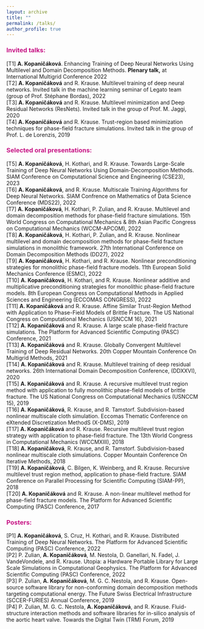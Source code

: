 ```yaml
---
layout: archive
title: ""
permalink: /talks/
author_profile: true
---
```


### <span style="color:rgb(199, 21, 133)">Invited talks:</span>
[T1] **A. Kopaničáková**. Enhancing Training of Deep Neural Networks Using Multilevel and Domain Decomposition Methods. **Plenary talk,** at International Multigrid Conference 2022<br />
[T2] **A. Kopaničáková** and R. Krause. Multilevel training of deep neural networks. Invited talk in the machine learning seminar of Legato team (group of Prof. Stéphane Bordas), 2022<br />
[T3] **A. Kopaničáková** and R. Krause. Multilevel minimization and Deep Residual Networks (ResNets). Invited talk in the group of Prof. M. Jaggi, 2020<br />
[T4] **A. Kopaničáková** and R. Krause. Trust-region based minimization techniques for phase-field fracture simulations. Invited talk in the group of Prof. L. de Lorenzis, 2019<br />


### <span style="color:rgb(199, 21, 133)">Selected oral presentations:</span>
[T5] **A. Kopaničáková**, H. Kothari, and R. Krause. Towards Large-Scale Training of Deep Neural Networks Using Domain-Decomposition Methods. SIAM Conference on Computational Science and Engineering  (CSE23), 2023<br />
[T6] **A. Kopaničáková**, and R. Krause. Multiscale Training Algorithms for Deep Neural Networks. SIAM Confrence on Mathematics of Data Science Conference (MDS22), 2022<br />
[T7] **A. Kopaničáková**, H. Kothari, P. Zulian, and R. Krause. Multilevel and domain decomposition methods for phase-field fracture simulations. 15th World Congress on Computational Mechanics & 8th Asian Pacific Congress on Computational Mechanics (WCCM-APCOM), 2022<br />
[T8] **A. Kopaničáková**, H. Kothari, P. Zulian, and R. Krause. Nonlinear multilevel and domain decomposition methods for phase-field fracture simulations in monolithic framework. 27th International Conference on Domain Decomposition Methods (DD27), 2022<br />
[T9] **A. Kopaničáková**, H. Kothari, and R. Krause. Nonlinear preconditioning strategies for monolithic phase-field fracture models. 11th European Solid Mechanics Conference (ESMC), 2022<br />
[T10] **A. Kopaničáková**, H. Kothari, and R. Krause. Nonlinear additive and multiplicative preconditioning strategies for monolithic phase-field fracture models. 8th European Congress on Computational Methods in Applied Sciences and Engineering (ECCOMAS CONGRESS), 2022<br />
[T11] **A. Kopaničáková** and R. Krause. Affine Similar Trust-Region Method with Application to Phase-Field Models of Brittle Fracture. The US National Congress on Computational Mechanics (USNCCM 16), 2021<br />
[T12] **A. Kopaničáková** and R. Krause. A large scale phase-field fracture simulations. The Platform for Advanced Scientific Computing (PASC) Conference, 2021<br />
[T13] **A. Kopaničáková** and R. Krause. Globally Convergent Multilevel Training of Deep Residual Networks. 20th Copper Mountain Conference On Multigrid Methods, 2021<br />
[T14] **A. Kopaničáková** and R. Krause. Multilevel training of deep residual networks. 26th International Domain Decomposition Conference, (DDXXVI), 2020<br />
[T15] **A. Kopaničáková** and R. Krause. A recursive multilevel trust region method with application to fully monolithic phase-field models of brittle fracture. The US National Congress on Computational Mechanics (USNCCM 15), 2019<br />
[T16] **A. Kopaničáková**, R. Krause, and R. Tamstorf. Subdivision-based nonlinear multiscale cloth simulation. Eccomas Thematic Conference on eXtended Discretization MethodS (X-DMS), 2019<br />
[T17] **A. Kopaničáková** and R. Krause. Recursive multilevel trust region strategy with application to phase-field fracture. The 13th World Congress in Computational Mechanics (WCCMXIII), 2018<br />
[T18] **A. Kopaničáková**, R. Krause, and R. Tamstorf. Subdivision-based nonlinear multiscale cloth simulations. Copper Mountain Conference On Iterative Methods, 2018<br />
[T19] **A. Kopaničáková**, C. Bilgen, K. Weinberg, and R. Krause. Recursive multilevel trust region method, application to phase-field fracture. SIAM Conference on Parallel Processing for Scientific Computing (SIAM-PP), 2018<br />
[T20] **A. Kopaničáková** and R. Krause. A non-linear multilevel method for phase-field fracture models. The Platform for Advanced Scientific Computing (PASC) Conference, 2017<br />


### <span style="color:rgb(199, 21, 133)">Posters:</span>
[P1] **A. Kopaničáková**, S. Cruz, H. Kothari, and R. Krause. Distributed Training of Deep Neural Networks. The
Platform for Advanced Scientific Computing (PASC) Conference, 2022<br />
[P2] P. Zulian, **A. Kopaničáková**, M. Nestola, D. Ganellari, N. Fadel, J. VandeVondele, and R. Krause. Utopia: a Hardware Portable Library for Large Scale Simulations in Computational Geophysics. The Platform for Advanced Scientific Computing (PASC) Conference, 2022<br />
[P3] P. Zulian, **A. Kopaničáková**, M. G. C. Nestola, and R. Krause. Open-source software library for non-conforming domain decomposition methods targeting computational energy. The Future Swiss Electrical Infrastructure (SCCER-FURIES) Annual Conference, 2019<br />
[P4] P. Zulian, M. G. C. Nestola, **A. Kopaničáková**, and R. Krause. Fluid-structure interaction methods and software libraries for in-silico analysis of the aortic heart valve. Towards the Digital Twin (TRM) Forum, 2019<br />



